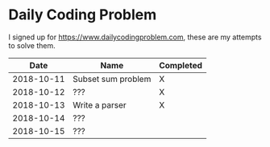# Daily Coding Problem

I signed up for https://www.dailycodingproblem.com, these are my attempts to solve them.

| Date       | Name               | Completed |
|------------|--------------------|-----------|
| 2018-10-11 | Subset sum problem | X         |
| 2018-10-12 | ???                | X         |
| 2018-10-13 | Write a parser     | X         |
| 2018-10-14 | ???                |           |
| 2018-10-15 | ???                |           |

